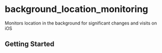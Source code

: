 # background_location_monitoring

Monitors location in the background for significant changes and visits on iOS

## Getting Started
